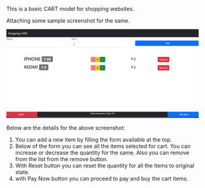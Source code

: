 This is a bseic CART model for shopping websites.

Attaching some sample screenshot for the same.

![alt text](image.png) 

Below are the details for the above screenshot:
1. You can add a new item by filling the form available at the top.
2. Below of the form you can see all the items selected for cart. You can increase or decrease the quantity for the  same. Also you can 
   remove from the list from the remove button.
3. With Reset button you can reset the quantity for all the items to original state.
4. with Pay Now button you can proceed to pay and buy the cart items.
